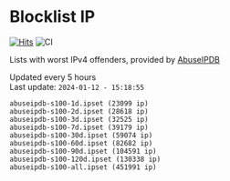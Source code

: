 # Blocklist IP

[![Hits](https://hits.seeyoufarm.com/api/count/incr/badge.svg?url=https%3A%2F%2Fgithub.com%2Fborestad%2Fblocklist-ip%2F&count_bg=%2379C83D&title_bg=%23555555&icon=&icon_color=%23E7E7E7&title=hits&edge_flat=false)](https://hits.seeyoufarm.com)  ![CI](https://img.shields.io/github/workflow/status/borestad/blocklist-ip/CI?style=flat-square)

Lists with worst IPv4 offenders, provided by [AbuseIPDB](https://www.abuseipdb.com/)

<!-- FOOTER-PLACEHOLDER -->
Updated every 5 hours<br>
Last update: `2024-01-12 - 15:18:55`
```
abuseipdb-s100-1d.ipset (23099 ip)
abuseipdb-s100-2d.ipset (28618 ip)
abuseipdb-s100-3d.ipset (32525 ip)
abuseipdb-s100-7d.ipset (39179 ip)
abuseipdb-s100-30d.ipset (59074 ip)
abuseipdb-s100-60d.ipset (82682 ip)
abuseipdb-s100-90d.ipset (104591 ip)
abuseipdb-s100-120d.ipset (130338 ip)
abuseipdb-s100-all.ipset (451991 ip)
```

